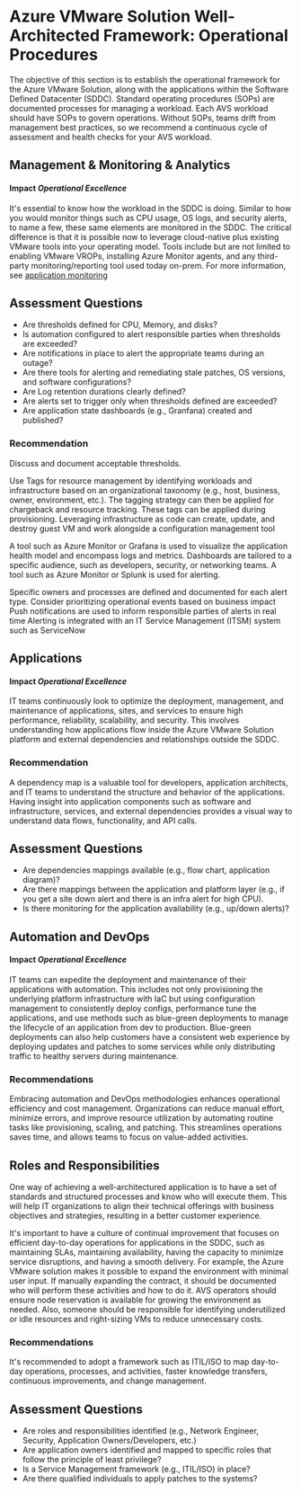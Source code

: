 # Azure VMware Solution Well-Architected Framework: Operational Procedures

The objective of this section is to establish the operational framework for the Azure VMware Solution, along with the applications within the Software Defined Datacenter (SDDC). Standard operating procedures (SOPs) are documented processes for managing a workload. Each AVS workload should have SOPs to govern operations. Without SOPs, teams drift from management best practices, so we recommend a continuous cycle of assessment and health checks for your AVS workload.

## Management & Monitoring & Analytics
#### Impact _Operational Excellence_

It's essential to know how the workload in the SDDC is doing. Similar to how you would monitor things such as CPU usage, OS logs, and security alerts, to name a few, these same elements are monitored in the SDDC. The critical difference is that it is possible now to leverage cloud-native plus existing VMware tools into your operating model. Tools include but are not limited to enabling VMware VROPs, installing Azure Monitor agents, and any third-party monitoring/reporting tool used today on-prem. For more information, see [application monitoring](/application-platform.md)

## Assessment Questions 
 - Are thresholds defined for CPU, Memory, and disks?
 - Is automation configured to alert responsible parties when thresholds are exceeded?
 - Are notifications in place to alert the appropriate teams during an outage?
 - Are there tools for alerting and remediating stale patches, OS versions, and software configurations? 
 - Are Log retention durations clearly defined?
 - Are alerts set to trigger only when thresholds defined are exceeded?
 - Are application state dashboards (e.g., Granfana) created and published?

### Recommendation

Discuss and document acceptable thresholds. 

Use Tags for resource management by identifying workloads and infrastructure based on an organizational taxonomy (e.g., host, business, owner, environment, etc.). The tagging strategy can then be applied for chargeback and resource tracking. These tags can be applied during provisioning. Leveraging infrastructure as code can create, update, and destroy guest VM and work alongside a configuration management tool

 A tool such as Azure Monitor or Grafana is used to visualize the application health model and encompass logs and metrics. Dashboards are tailored to a specific audience, such as developers, security, or networking teams. A tool such as Azure Monitor or Splunk is used for alerting.

Specific owners and processes are defined and documented  for each alert type. Consider prioritizing operational events based on business impact
 Push notifications are used to inform responsible parties of alerts in real time
 Alerting is integrated with an IT Service Management (ITSM) system such as ServiceNow

## Applications
#### Impact _Operational Excellence_

IT teams continuously look to optimize the deployment, management, and maintenance of applications, sites, and services to ensure high performance, reliability, scalability, and security. This involves understanding how applications flow inside the Azure VMware Solution platform and external dependencies and relationships outside the SDDC. 

### Recommendation 
A dependency map is a valuable tool for developers, application architects, and IT teams to understand the structure and behavior of the applications. Having insight into application components such as software and infrastructure, services, and external dependencies provides a visual way to understand data flows, functionality, and API calls. 

## Assessment Questions 

- Are dependencies mappings available (e.g., flow chart, application diagram)?
- Are there mappings between the application and platform layer (e.g., if you get a site down alert and there is an infra alert for high CPU).
- Is there monitoring for the application availability (e.g., up/down alerts)?





## Automation and DevOps
#### Impact _Operational Excellence_

IT teams can expedite the deployment and maintenance of their applications with automation. This includes not only provisioning the underlying platform infrastructure with IaC but using configuration management to consistently deploy configs, performance tune the applications, and use methods such as blue-green deployments to manage the lifecycle of an application from dev to production. Blue-green deployments can also help customers have a consistent web experience by deploying updates and patches to some services while only distributing traffic to healthy servers during maintenance. 

### Recommendations 
Embracing automation and DevOps methodologies enhances operational efficiency and cost management. Organizations can reduce manual effort, minimize errors, and improve resource utilization by automating routine tasks like provisioning, scaling, and patching. This streamlines operations saves time, and allows teams to focus on value-added activities.


## Roles and Responsibilities
One way of achieving a well-architectured application is to have a set of standards and structured processes and know who will execute them. This will help IT organizations to align their technical offerings with business objectives and strategies, resulting in a better customer experience. 

It's important to have a culture of continual improvement that focuses on efficient day-to-day operations for applications in the SDDC, such as maintaining SLAs, maintaining availability, having the capacity to minimize service disruptions, and having a smooth delivery. For example, the Azure VMware solution makes it possible to expand the environment with minimal user input. If manually expanding the contract, it should be documented who will perform these activities and how to do it. AVS operators should ensure node reservation is available for growing the environment as needed. Also, someone should be responsible for identifying underutilized or idle resources and right-sizing VMs to reduce unnecessary costs.

### Recommendations 
It's recommended to adopt a framework such as ITIL/ISO to map day-to-day operations, processes, and activities, faster knowledge transfers, continuous improvements, and change management. 


## Assessment Questions
- Are roles and responsibilities identified (e.g., Network Engineer, Security, Application Owners/Developers, etc.)
- Are application owners identified and mapped to specific roles that follow the principle of least privilege?
- Is a Service Management framework (e.g., ITIL/ISO) in place?
- Are there qualified individuals to apply patches to the systems?


